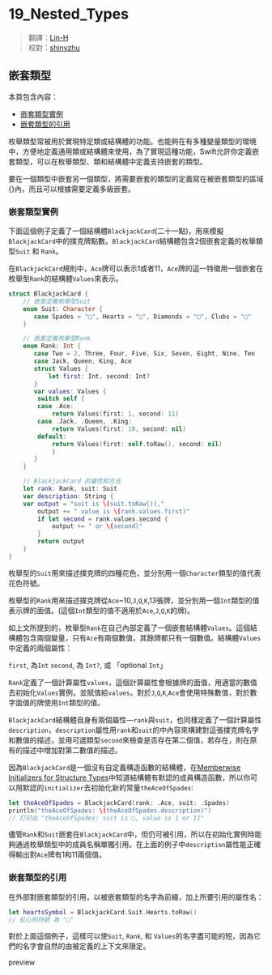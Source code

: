 # 19\_Nested\_Types

> 翻譯：[Lin-H](https://github.com/Lin-H)  
> 校對：[shinyzhu](https://github.com/shinyzhu)

## 嵌套類型

本頁包含內容：

* [嵌套類型實例](19_nested_types.md#nested_types_in_action)
* [嵌套類型的引用](19_nested_types.md#referring_to_nested_types)

枚舉類型常被用於實現特定類或結構體的功能。也能夠在有多種變量類型的環境中，方便地定義通用類或結構體來使用，為了實現這種功能，Swift允許你定義嵌套類型，可以在枚舉類型、類和結構體中定義支持嵌套的類型。

要在一個類型中嵌套另一個類型，將需要嵌套的類型的定義寫在被嵌套類型的區域{}內，而且可以根據需要定義多級嵌套。

### 嵌套類型實例

下面這個例子定義了一個結構體`BlackjackCard`\(二十一點\)，用來模擬`BlackjackCard`中的撲克牌點數。`BlackjackCard`結構體包含2個嵌套定義的枚舉類型`Suit` 和 `Rank`。

在`BlackjackCard`規則中，`Ace`牌可以表示1或者11，`Ace`牌的這一特徵用一個嵌套在枚舉型`Rank`的結構體`Values`來表示。

```swift
struct BlackjackCard {
    // 嵌套定義枚舉型Suit
    enum Suit: Character {
       case Spades = "□", Hearts = "□", Diamonds = "□", Clubs = "□"
    }

    // 嵌套定義枚舉型Rank
    enum Rank: Int {
       case Two = 2, Three, Four, Five, Six, Seven, Eight, Nine, Ten
       case Jack, Queen, King, Ace
       struct Values {
           let first: Int, second: Int?
       }
       var values: Values {
        switch self {
        case .Ace:
            return Values(first: 1, second: 11)
        case .Jack, .Queen, .King:
            return Values(first: 10, second: nil)
        default:
            return Values(first: self.toRaw(), second: nil)
            }
       }
    }

    // BlackjackCard 的屬性和方法
    let rank: Rank, suit: Suit
    var description: String {
    var output = "suit is \(suit.toRaw()),"
        output += " value is \(rank.values.first)"
        if let second = rank.values.second {
            output += " or \(second)"
        }
        return output
    }
}
```

枚舉型的`Suit`用來描述撲克牌的四種花色，並分別用一個`Character`類型的值代表花色符號。

枚舉型的`Rank`用來描述撲克牌從`Ace`~10,`J`,`Q`,`K`,13張牌，並分別用一個`Int`類型的值表示牌的面值。\(這個`Int`類型的值不適用於`Ace`,`J`,`Q`,`K`的牌\)。

如上文所提到的，枚舉型`Rank`在自己內部定義了一個嵌套結構體`Values`。這個結構體包含兩個變量，只有`Ace`有兩個數值，其餘牌都只有一個數值。結構體`Values`中定義的兩個屬性：

`first`, 為`Int` `second`, 為 `Int?`, 或 「optional `Int`」

`Rank`定義了一個計算屬性`values`，這個計算屬性會根據牌的面值，用適當的數值去初始化`Values`實例，並賦值給`values`。對於`J`,`Q`,`K`,`Ace`會使用特殊數值，對於數字面值的牌使用`Int`類型的值。

`BlackjackCard`結構體自身有兩個屬性—`rank`與`suit`，也同樣定義了一個計算屬性`description`，`description`屬性用`rank`和`suit`的中內容來構建對這張撲克牌名字和數值的描述，並用可選類型`second`來檢查是否存在第二個值，若存在，則在原有的描述中增加對第二數值的描述。

因為`BlackjackCard`是一個沒有自定義構造函數的結構體，在[Memberwise Initializers for Structure Types](https://github.com/CocoaChina-editors/Welcome-to-Swift/blob/master/The%20Swift%20Programming%20Language/02Language%20Guide/14Initialization.md)中知道結構體有默認的成員構造函數，所以你可以用默認的`initializer`去初始化新的常量`theAceOfSpades`:

```swift
let theAceOfSpades = BlackjackCard(rank: .Ace, suit: .Spades)
println("theAceOfSpades: \(theAceOfSpades.description)")
// 打印出 "theAceOfSpades: suit is □, value is 1 or 11"
```

儘管`Rank`和`Suit`嵌套在`BlackjackCard`中，但仍可被引用，所以在初始化實例時能夠通過枚舉類型中的成員名稱單獨引用。在上面的例子中`description`屬性能正確得輸出對`Ace`牌有1和11兩個值。

### 嵌套類型的引用

在外部對嵌套類型的引用，以被嵌套類型的名字為前綴，加上所要引用的屬性名：

```swift
let heartsSymbol = BlackjackCard.Suit.Hearts.toRaw()
// 紅心的符號 為 "□"
```

對於上面這個例子，這樣可以使`Suit`, `Rank`, 和 `Values`的名字盡可能的短，因為它們的名字會自然的由被定義的上下文來限定。

preview

